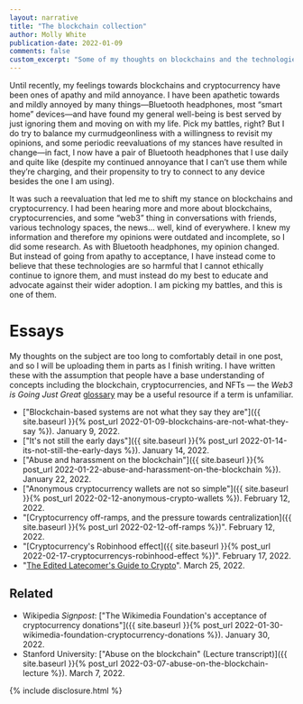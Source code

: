 ```yaml
---
layout: narrative
title: "The blockchain collection"
author: Molly White
publication-date: 2022-01-09
comments: false
custom_excerpt: "Some of my thoughts on blockchains and the technologies built atop them."
---
```


Until recently, my feelings towards blockchains and cryptocurrency have been ones of apathy and mild annoyance. I have been apathetic towards and mildly annoyed by many things—Bluetooth headphones, most “smart home” devices—and have found my general well-being is best served by just ignoring them and moving on with my life. Pick my battles, right? But I do try to balance my curmudgeonliness with a willingness to revisit my opinions, and some periodic reevaluations of my stances have resulted in change—in fact, I now have a pair of Bluetooth headphones that I use daily and quite like (despite my continued annoyance that I can’t use them while they’re charging, and their propensity to try to connect to any device besides the one I am using).

It was such a reevaluation that led me to shift my stance on blockchains and cryptocurrency. I had been hearing more and more about blockchains, cryptocurrencies, and some “web3” thing in conversations with friends, various technology spaces, the news... well, kind of everywhere. I knew my information and therefore my opinions were outdated and incomplete, so I did some research. As with Bluetooth headphones, my opinion changed. But instead of going from apathy to acceptance, I have instead come to believe that these technologies are so harmful that I cannot ethically continue to ignore them, and must instead do my best to educate and advocate against their wider adoption. I am picking my battles, and this is one of them.

# Essays

My thoughts on the subject are too long to comfortably detail in one post, and so I will be uploading them in parts as I finish writing. I have written these with the assumption that people have a base understanding of concepts including the blockchain, cryptocurrencies, and NFTs — the _Web3 is Going Just Great_ [glossary](https://web3isgoinggreat.com/glossary) may be a useful resource if a term is unfamiliar. 

* ["Blockchain-based systems are not what they say they are"]({{ site.baseurl }}{% post_url 2022-01-09-blockchains-are-not-what-they-say %}). January 9, 2022.
* ["It's not still the early days"]({{ site.baseurl }}{% post_url 2022-01-14-its-not-still-the-early-days %}). January 14, 2022.
* ["Abuse and harassment on the blockchain"]({{ site.baseurl }}{% post_url 2022-01-22-abuse-and-harassment-on-the-blockchain %}). January 22, 2022.
* ["Anonymous cryptocurrency wallets are not so simple"]({{ site.baseurl }}{% post_url 2022-02-12-anonymous-crypto-wallets %}). February 12, 2022.
* "[Cryptocurrency off-ramps, and the pressure towards centralization]({{ site.baseurl }}{% post_url 2022-02-12-off-ramps %})". February 12, 2022.
* "[Cryptocurrency's Robinhood effect]({{ site.baseurl }}{% post_url 2022-02-17-cryptocurrencys-robinhood-effect %})". February 17, 2022.
* "[The Edited Latecomer's Guide to Crypto](https://www.mollywhite.net/annotations/latecomers-guide-to-crypto)". March 25, 2022.

## Related
* Wikipedia _Signpost_: ["The Wikimedia Foundation's acceptance of cryptocurrency donations"]({{ site.baseurl }}{% post_url 2022-01-30-wikimedia-foundation-cryptocurrency-donations %}). January 30, 2022.
* Stanford University: ["Abuse on the blockchain" (Lecture transcript)]({{ site.baseurl }}{% post_url 2022-03-07-abuse-on-the-blockchain-lecture %}). March 7, 2022.

{% include disclosure.html %}
